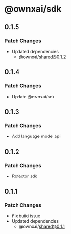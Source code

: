 # @ownxai/sdk

## 0.1.5

### Patch Changes

- Updated dependencies
  - @ownxai/shared@0.1.2

## 0.1.4

### Patch Changes

- Update @ownxai/sdk

## 0.1.3

### Patch Changes

- Add language model api

## 0.1.2

### Patch Changes

- Refactor sdk

## 0.1.1

### Patch Changes

- Fix build issue
- Updated dependencies
  - @ownxai/shared@0.1.1
